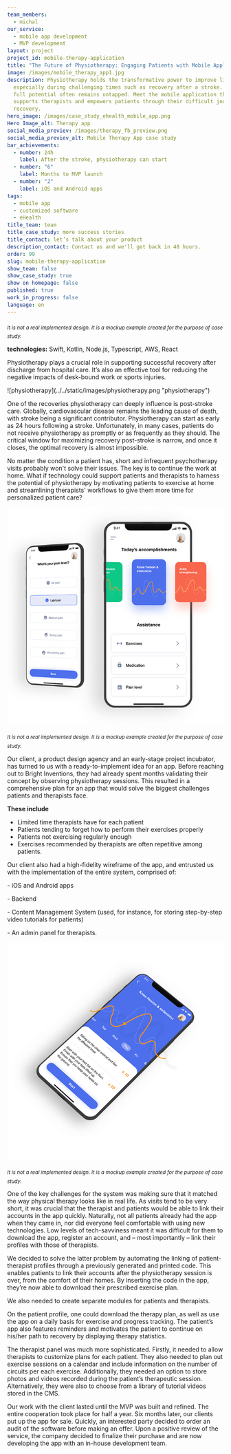 ```yaml
---
team_members:
  - michal
our_service:
  - mobile app development
  - MVP development
layout: project
project_id: mobile-therapy-application
title: "The Future of Physiotherapy: Engaging Patients with Mobile Application"
image: /images/mobile_therapy_app1.jpg
description: Physiotherapy holds the transformative power to improve lives,
  especially during challenging times such as recovery after a stroke. Yet its
  full potential often remains untapped. Meet the mobile application that
  supports therapists and empowers patients through their difficult journey to
  recovery.
hero_image: /images/case_study_ehealth_mobile_app.png
Hero Image_alt: Therapy app
social_media_previev: /images/therapy_fb_preview.png
social_media_previev_alt: Mobile Therapy App case study
bar_achievements:
  - number: 24h
    label: After the stroke, physiotherapy can start
  - number: "6"
    label: Months to MVP launch
  - number: "2"
    label: iOS and Android apps
tags:
  - mobile app
  - customized software
  - eHealth
title_team: team
title_case_study: more success stories
title_contact: let’s talk about your product
description_contact: Contact us and we'll get back in 48 hours.
order: 99
slug: mobile-therapy-application
show_team: false
show_case_study: true
show on homepage: false
published: true
work_in_progress: false
language: en
---
```

<sub>*It is not a real implemented design. It is a mockup example created for the purpose of case study.*</sub>

<TitleWithIcon sectionTitle="technologies" titleIcon="/images/skills.svg" titleIconAlt="technologies" />

<Gallery images='[{"src":"/images/swift.png","alt":"Swift"},{"src":"/images/kotlin.png","alt":"Kotlin"},{"src":"/images/node.png","alt":"node.js"},{"src":"/images/new_typescript_logo_stack.png","alt":"TypeScript"},{"src":"/images/postgresql_logo_stack.png","alt":"PostgreSQL"},{"src":"/images/aws.png","alt":"AWS"},{"src":"/images/react.png","alt":"React"}]' />

**technologies:** Swift, Kotlin, Node.js, Typescript, AWS, React



<TitleWithIcon sectionTitle="problem: short and infrequent psychotherapy visits" titleIcon="/images/icon_title_about.svg" titleIconAlt="problem" />

Physiotherapy plays a crucial role in supporting successful recovery after discharge from hospital care. It’s also an effective tool for reducing the negative impacts of desk-bound work or sports injuries.

<div className="image">![physiotherapy](../../static/images/physiotherapy.png "physiotherapy")</div>

One of the recoveries physiotherapy can deeply influence is post-stroke care. Globally, cardiovascular disease remains the leading cause of death, with stroke being a significant contributor. Physiotherapy can start as early as 24 hours following a stroke. Unfortunately, in many cases, patients do not receive physiotherapy as promptly or as frequently as they should. The critical window for maximizing recovery post-stroke is narrow, and once it closes, the optimal recovery is almost impossible.

No matter the condition a patient has, short and infrequent psychotherapy visits probably won't solve their issues. The key is to continue the work at home. What if technology could support patients and therapists to harness the potential of physiotherapy by motivating patients to exercise at home and streamlining therapists' workflows to give them more time for personalized patient care?

![Mobile Therapy App](../../static/images/mobile_therapy_app2.jpg)

<sub>*It is not a real implemented design. It is a mockup example created for the purpose of case study.*</sub>

<TitleWithIcon sectionTitle="goal" titleIcon="/images/goal_title_section.png" titleIconAlt="goal" />

Our client, a product design agency and an early-stage project incubator, has turned to us with a ready-to-implement idea for an app. Before reaching out to Bright Inventions, they had already spent months validating their concept by observing physiotherapy sessions. This resulted in a comprehensive plan for an app that would solve the biggest challenges patients and therapists face.

**These include**

* Limited time therapists have for each patient
* Patients tending to forget how to perform their exercises properly
* Patients not exercising regularly enough
* Exercises recommended by therapists are often repetitive among patients.

Our client also had a high-fidelity wireframe of the app, and entrusted us with the implementation of the entire system, comprised of:

\- iOS and Android apps

\- Backend

\- Content Management System (used, for instance, for storing step-by-step video tutorials for patients)

\- An admin panel for therapists.

![Mobile Therapy App](../../static/images/mobile_therapy_app3.jpg)

<sub>*It is not a real implemented design. It is a mockup example created for the purpose of case study.*</sub>

<TitleWithIcon sectionTitle="development process" titleIcon="/images/gearwheel.svg" titleIconAlt="process" />

One of the key challenges for the system was making sure that it matched the way physical therapy looks like in real life. As visits tend to be very short, it was crucial that the therapist and patients would be able to link their accounts in the app quickly. Naturally, not all patients already had the app when they came in, nor did everyone feel comfortable with using new technologies. Low levels of tech-savviness meant it was difficult for them to download the app, register an account, and – most importantly – link their profiles with those of therapists.

We decided to solve the latter problem by automating the linking of patient-therapist profiles through a previously generated and printed code. This enables patients to link their accounts after the physiotherapy session is over, from the comfort of their homes. By inserting the code in the app, they’re now able to download their prescribed exercise plan.

We also needed to create separate modules for patients and therapists.

On the patient profile, one could download the therapy plan, as well as use the app on a daily basis for exercise and progress tracking. The patient’s app also features reminders and motivates the patient to continue on his/her path to recovery by displaying therapy statistics.

The therapist panel was much more sophisticated. Firstly, it needed to allow therapists to customize plans for each patient. They also needed to plan out exercise sessions on a calendar and include information on the number of circuits per each exercise. Additionally, they needed an option to store photos and videos recorded during the patient’s therapeutic session. Alternatively, they were also to choose from a library of tutorial videos stored in the CMS.

<TitleWithIcon sectionTitle="result" titleIcon="/images/results_icon_title_small.png" titleIconAlt="result" />

Our work with the client lasted until the MVP was built and refined. The entire cooperation took place for half a year. Six months later, our clients put up the app for sale. Quickly, an interested party decided to order an audit of the software before making an offer. Upon a positive review of the service, the company decided to finalize their purchase and are now developing the app with an in-house development team.
